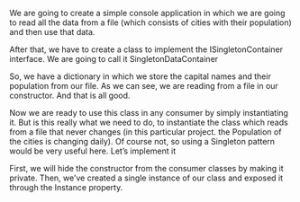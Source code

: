 We are going to create a simple console application in which we are going to read all the data from a file (which consists of cities with their population) and then use that data.

After that, we have to create a class to implement the ISingletonContainer interface. We are going to call it SingletonDataContainer

So, we have a dictionary in which we store the capital names and their population from our file. As we can see, we are reading from a file in our constructor. And that is all good.

Now we are ready to use this class in any consumer by simply instantiating it. But is this really what we need to do, to instantiate the class which reads from a file that never changes (in this particular project. the Population of the cities is changing daily). Of course not, so using a Singleton pattern would be very useful here. Let’s implement it

First, we will hide the constructor from the consumer classes by making it private. Then, we’ve created a single instance of our class and exposed it through the Instance property.
